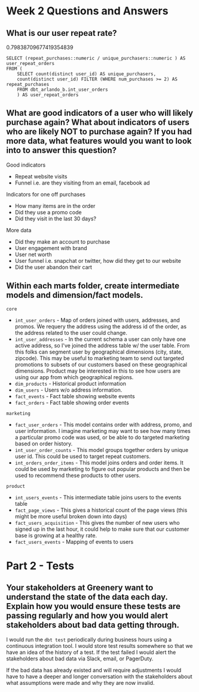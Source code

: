 # Week 2 Questions and Answers

## What is our user repeat rate?

0.79838709677419354839

```
SELECT (repeat_purchases::numeric / unique_purchasers::numeric ) AS user_repeat_orders 
FROM (
    SELECT count(distinct user_id) AS unique_purchasers,
    count(distinct user_id) FILTER (WHERE num_purchases >= 2) AS repeat_purchases
    FROM dbt_arlando_b.int_user_orders
    ) AS user_repeat_orders
```

## What are good indicators of a user who will likely purchase again? What about indicators of users who are likely NOT to purchase again? If you had more data, what features would you want to look into to answer this question?

Good indicators

- Repeat website visits
- Funnel i.e. are they visiting from an email, facebook ad

Indicators for one off purchases

- How many items are in the order
- Did they use a promo code
- Did they visit in the last 30 days?

More data

- Did they make an account to purchase
- User engagement with brand
- User net worth
- User funnel i.e. snapchat or twitter, how did they get to our website
- Did the user abandon their cart

## Within each marts folder, create intermediate models and dimension/fact models.

`core`
- `int_user_orders` - Map of orders joined with users, addresses, and promos. We requery the address using the address id of the order, as the address related to the user could change.
- `int_user_addresses` - In the current schema a user can only have one active address, so I've joined the address table w/ the user table. From this folks can segment user by geographical dimensions (city, state, zipcode). This may be useful to marketing team to send out targeted promotions to subsets of our customers based on these geographical dimensions. Product may be interested in this to see how users are using our app from which geographical regions.
- `dim_products` - Historical product information
- `dim_users` - Users w/o address information. 
- `fact_events` - Fact table showing website events
- `fact_orders` - Fact table showing order events

`marketing`
- `fact_user_orders` - This model contains order with address, promo, and user information. I imagine marketing may want to see how many times a particular promo code was used, or be able to do targeted marketing based on order history.
- `int_user_order_counts` - This model groups together orders by unique user id. This could be used to target repeat customers.
- `int_orders_order_items` - This model joins orders and order items. It could be used by marketing to figure out popular products and then be used to recommend these products to other users.

`product`
- `int_users_events` - This intermediate table joins users to the events table
- `fact_page_views` - This gives a historical count of the page views (this might be more useful broken down into days)
- `fact_users_acquisition` - This gives the number of new users who signed up in the last hour, it could help to make sure that our customer base is growing at a healthy rate.
- `fact_users_events` - Mapping of events to users

# Part 2 - Tests

## Your stakeholders at Greenery want to understand the state of the data each day. Explain how you would ensure these tests are passing regularly and how you would alert stakeholders about bad data getting through.

I would run the `dbt test` periodically during business hours using a continuous integration tool. I would store test results somewhere so that we have an idea of the history of a test. If the test failed I would alert the stakeholders about bad data via Slack, email, or PagerDuty.

If the bad data has already existed and will require adjustments I would have to have a deeper and longer conversation with the stakeholders about what assumptions were made and why they are now invalid. 